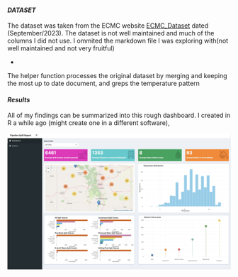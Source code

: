#### *DATASET*

The dataset was taken from the ECMC website [ECMC_Dataset](https://ecmc.state.co.us/data2.html#/downloads) dated (September/2023). The dataset is not well maintained and much of the columns I did not use. I ommited the markdown file I was exploring with(not well maintained and not very fruitful)

*
The helper function processes the original dataset by merging and keeping the most up to date document, and greps the temperature pattern


#### *Results*

All of my findings can be summarized into this rough dashboard. I created in R a while ago (might create one in a different software), 

<p align="center">
   <img src= "./images/Dashboard.png">
</p>


